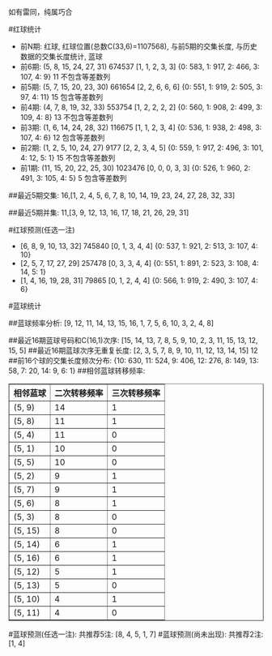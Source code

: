 <!-- 
.. title: 双色球2017037期(2017-04-02)数据分析报告
.. slug: slott-2017037-2017-04-02-report
.. date: 2017-04-03 08:00:00 UTC+08:00
.. tags: Lottery
.. link: 
.. description: 
.. type: text
-->

如有雷同，纯属巧合

<!-- TEASER_END-->

#红球统计

- 前N期: 红球, 红球位置(总数C(33,6)=1107568), 与前5期的交集长度, 与历史数据的交集长度统计, 蓝球
- 前6期: (5, 8, 15, 24, 27, 31) 674537 [1, 1, 2, 3, 3] {0: 583, 1: 917, 2: 466, 3: 107, 4: 9} 11 不包含等差数列
- 前5期: (5, 7, 15, 20, 23, 30) 661654 [2, 2, 6, 6, 6] {0: 551, 1: 919, 2: 505, 3: 97, 4: 11} 15 包含等差数列
- 前4期: (4, 7, 8, 19, 32, 33) 553754 [1, 2, 2, 2, 2] {0: 560, 1: 908, 2: 499, 3: 109, 4: 8} 13 不包含等差数列
- 前3期: (1, 6, 14, 24, 28, 32) 116675 [1, 1, 2, 3, 4] {0: 536, 1: 938, 2: 498, 3: 107, 4: 6} 12 包含等差数列
- 前2期: (1, 2, 5, 10, 24, 27) 9177 [2, 2, 3, 4, 5] {0: 559, 1: 917, 2: 496, 3: 101, 4: 12, 5: 1} 15 不包含等差数列
- 前1期: (11, 15, 20, 22, 25, 30) 1023476 [0, 0, 0, 3, 3] {0: 526, 1: 960, 2: 491, 3: 105, 4: 5} 5 包含等差数列

##最近5期交集:
16,[1, 2, 4, 5, 6, 7, 8, 10, 14, 19, 23, 24, 27, 28, 32, 33]

##最近5期并集:
11,[3, 9, 12, 13, 16, 17, 18, 21, 26, 29, 31]

#红球预测(任选一注)

- [6, 8, 9, 10, 13, 32] 745840 [0, 1, 3, 4, 4] {0: 537, 1: 921, 2: 513, 3: 107, 4: 10}
- [2, 5, 7, 17, 27, 29] 257478 [0, 3, 3, 4, 4] {0: 551, 1: 891, 2: 523, 3: 108, 4: 14, 5: 1}
- [1, 4, 16, 19, 28, 31] 79865 [0, 1, 2, 4, 4] {0: 566, 1: 919, 2: 490, 3: 107, 4: 6}

#蓝球统计

##蓝球频率分析:
[9, 12, 11, 14, 13, 15, 16, 1, 7, 5, 6, 10, 3, 2, 4, 8]

##最近16期蓝球号码和C(16,1)次序:
 [15, 14, 13, 7, 8, 5, 9, 10, 2, 3, 11, 15, 13, 12, 15, 5]
##最近16期蓝球次序无重复长度:
 [2, 3, 5, 7, 8, 9, 10, 11, 12, 13, 14, 15] 12
##前16个球的交集长度频次分布:
{10: 630, 11: 524, 9: 406, 12: 276, 8: 149, 13: 58, 7: 20, 14: 9, 6: 1}
##相邻蓝球转移频率:
 <table border="1" class="table table-striped dataframe">
  <thead>
    <tr style="text-align: right;">
      <th>相邻蓝球</th>
      <th>二次转移频率</th>
      <th>三次转移频率</th>
    </tr>
  </thead>
  <tbody>
    <tr>
      <td>(5, 9)</td>
      <td>14</td>
      <td>1</td>
    </tr>
    <tr>
      <td>(5, 8)</td>
      <td>11</td>
      <td>1</td>
    </tr>
    <tr>
      <td>(5, 4)</td>
      <td>11</td>
      <td>0</td>
    </tr>
    <tr>
      <td>(5, 1)</td>
      <td>10</td>
      <td>0</td>
    </tr>
    <tr>
      <td>(5, 5)</td>
      <td>10</td>
      <td>0</td>
    </tr>
    <tr>
      <td>(5, 2)</td>
      <td>9</td>
      <td>1</td>
    </tr>
    <tr>
      <td>(5, 7)</td>
      <td>9</td>
      <td>1</td>
    </tr>
    <tr>
      <td>(5, 6)</td>
      <td>8</td>
      <td>1</td>
    </tr>
    <tr>
      <td>(5, 3)</td>
      <td>8</td>
      <td>0</td>
    </tr>
    <tr>
      <td>(5, 15)</td>
      <td>8</td>
      <td>0</td>
    </tr>
    <tr>
      <td>(5, 14)</td>
      <td>6</td>
      <td>1</td>
    </tr>
    <tr>
      <td>(5, 16)</td>
      <td>6</td>
      <td>1</td>
    </tr>
    <tr>
      <td>(5, 12)</td>
      <td>5</td>
      <td>1</td>
    </tr>
    <tr>
      <td>(5, 13)</td>
      <td>5</td>
      <td>0</td>
    </tr>
    <tr>
      <td>(5, 10)</td>
      <td>4</td>
      <td>1</td>
    </tr>
    <tr>
      <td>(5, 11)</td>
      <td>4</td>
      <td>0</td>
    </tr>
  </tbody>
</table>
#蓝球预测(任选一注):
共推荐5注: [8, 4, 5, 1, 7]
#蓝球预测(尚未出现):
共推荐2注: [1, 4]

